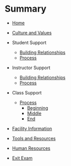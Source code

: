 # Summary

* [Home](home.md)
* [Culture and Values](steps/cultureAndValues.md)

* Student Support
    * [Building Relationships](steps/studentSupportBuildingRelationships.md)
    * [Process](steps/studentSupportProcess.md)

* Instructor Support
    * [Building Relationships](steps/instructorSupportBuildingRelationships.md)
    * [Process](steps/instructorSupportProcess.md)

* Class Support
    * [Process](steps/classSupportProcess.md)
        * [Beginning](steps/classBeginning.md)
        * [Middle](steps/classMiddle.md)
        * [End](steps/classEnd.md)

* [Facility Information](steps/facilityInformation.md)
* [Tools and Resources](steps/toolsAndResources.md)
* [Human Resources](steps/humanResources.md)
* [Exit Exam](exams/finalExam.md)